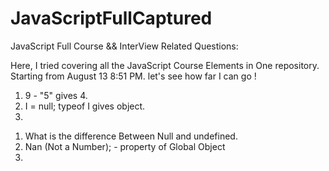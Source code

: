 # JavaScriptFullCaptured


JavaScript Full Course && InterView Related Questions:

Here, I tried covering all the JavaScript Course Elements in One repository. Starting from August 13 8:51 PM. let's see how far I can go !  

<!-- Bugs in JS -->
1) 9 - "5" gives 4.
2) I = null;  typeof I gives object.
3)

<!-- First InterView Question -->
1) What is the difference Between Null and undefined.
2) Nan (Not a Number); - property of Global Object
3) 